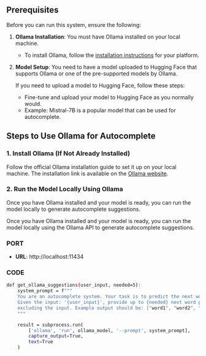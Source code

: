## Prerequisites

Before you can run this system, ensure the following:

1. **Ollama Installation**: You must have Ollama installed on your local machine.
   - To install Ollama, follow the [installation instructions](https://ollama.com/download) for your platform.

2. **Model Setup**: You need to have a model uploaded to Hugging Face that supports Ollama or one of the pre-supported models by Ollama.

   If you need to upload a model to Hugging Face, follow these steps:
   - Fine-tune and upload your model to Hugging Face as you normally would.
   - Example: Mistral-7B is a popular model that can be used for autocomplete.

## Steps to Use Ollama for Autocomplete

### 1. Install Ollama (If Not Already Installed)

Follow the official Ollama installation guide to set it up on your local machine. The installation link is available on the [Ollama website](https://ollama.com/download).

### 2. Run the Model Locally Using Ollama

Once you have Ollama installed and your model is ready, you can run the model locally to generate autocomplete suggestions.

Once you have Ollama installed and your model is ready, you can run the model locally using the Ollama API to generate autocomplete suggestions.

### **PORT**
- **URL**: http://localhost:11434

### **CODE**
```bash
def get_ollama_suggestions(user_input, needed=5):
    system_prompt = f"""
    You are an autocomplete system. Your task is to predict the next word(s) based on the user's input. 
    Given the input: '{user_input}', provide up to {needed} next word predictions in JSON format, 
    excluding the input. Example output should be: ["word1", "word2", "word3", ..., "wordN"]
    """
```

```bash
    result = subprocess.run(
        ['ollama', 'run', ollama_model, '--prompt', system_prompt],
        capture_output=True,
        text=True
    )
```
